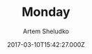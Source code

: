 ---
title: Monday
github: https://github.com/artemsheludko/monday
demo: https://artemsheludko.pw/monday
author: Artem Sheludko
ssg:
  - Jekyll
cms:
  - No Cms
date: 2017-03-10T15:42:27.000Z
description: Monday is a minimal and 100% free blog template for Jekyll
stale: true
disabled: false
disabled_reason: ''
---